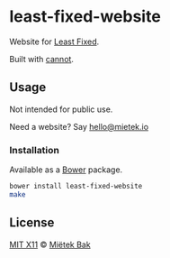 least-fixed-website
===================

Website for [Least Fixed](http://leastfixed.com/).

Built with [cannot](https://github.com/mietek/cannot/).


Usage
-----

Not intended for public use.

Need a website?  Say hello@mietek.io


### Installation

Available as a [Bower](http://bower.io/) package.

```sh
bower install least-fixed-website
make
```


License
-------

[MIT X11](https://github.com/mietek/license/blob/master/LICENSE.md) © [Miëtek Bak](http://mietek.io/)
